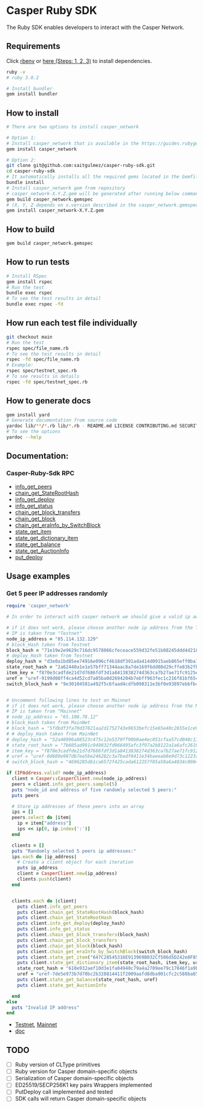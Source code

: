 # Casper Ruby SDK
The Ruby SDK enables developers to interact with the Casper Network.

## Requirements
Click [rbenv](https://github.com/rbenv/rbenv) or [here (Steps: 1, 2, 3)](https://www.digitalocean.com/community/tutorials/how-to-install-ruby-on-rails-with-rbenv-on-ubuntu-20-04) to install dependencies.
```bash
ruby -v
# ruby 3.0.2
```
```bash
# Install bundler
gem install bundler
```
## How to install

```bash
# There are two options to install casper_network

# Option 1:
# Install casper_network that is available in the https://guides.rubygems.org/
gem install casper_network

# Option 2:
git clone git@github.com:saitgulmez/casper-ruby-sdk.git
cd casper-ruby-sdk
# It automatically installs all the required gems located in the Gemfile
bundle install
# Install casper_network gem from repository
# casper_network-X.Y.Z.gem will be generated after running below command
gem build casper_network.gemspec
# (X, Y, Z depends on s.version described in the casper_network.gemspec)
gem install casper_network-X.Y.Z.gem
```

## How to build
```bash
gem build casper_network.gemspec
```

## How to run tests
```bash
# Install RSpec
gem install rspec
# Run the test
bundle exec rspec
# To see the test results in detail
bundle exec rspec -fd
```

## How run each test file individually 
```bash
git checkout main
# Run the test
rspec spec/file_name.rb
# To see the test results in detail
rspec -fd spec/file_name.rb
# Example:
rspec spec/testnet_spec.rb
# To see results in details
rspec -fd spec/testnet_spec.rb
```


## How to generate docs
```bash
gem install yard
# Generate documentation from source code
yardoc lib/**/*.rb lib/*.rb - README.md LICENSE CONTRIBUTING.md SECURITY.md
# To see the options
yardoc --help 
```

## Documentation:
### Casper-Ruby-Sdk RPC
* [info_get_peers](https://github.com/saitgulmez/casper-ruby-sdk/blob/main/docs/rpc.md#info_get_peers)
* [chain_get_StateRootHash](https://github.com/saitgulmez/casper-ruby-sdk/blob/main/docs/rpc.md#get-state_root_hash)
* [info_get_deploy](https://github.com/saitgulmez/casper-ruby-sdk/blob/main/docs/rpc.md#get-deploy)
* [info_get_status](https://github.com/saitgulmez/casper-ruby-sdk/blob/main/docs/rpc.md#get-status)
* [chain_get_block_transfers](https://github.com/saitgulmez/casper-ruby-sdk/blob/main/docs/rpc.md#get-block-transfers)
* [chain_get_block](https://github.com/saitgulmez/casper-ruby-sdk/blob/main/docs/rpc.md#get-block-by-hash)
* [chain_get_eraInfo_by_SwitchBlock](https://github.com/saitgulmez/casper-ruby-sdk/blob/main/docs/rpc.md#get-era-summary-by-switch-block-hash)
* [state_get_item](https://github.com/saitgulmez/casper-ruby-sdk/blob/main/docs/rpc.md#get--state-item)
* [state_get_dictionary_item](https://github.com/saitgulmez/casper-ruby-sdk/blob/main/docs/rpc.md#get-dictionary-item)
* [state_get_balance](https://github.com/saitgulmez/casper-ruby-sdk/blob/main/docs/rpc.md#get-account-balance)
* [state_get_AuctionInfo](https://github.com/saitgulmez/casper-ruby-sdk/blob/main/docs/rpc.md#get-auction-state)
* [put_deploy](https://github.com/saitgulmez/casper-ruby-sdk/blob/main/docs/rpc.md#put-deploy)


## Usage examples
### Get 5 peer IP addresses randomly
```ruby
require 'casper_network'

# In order to interact with casper network we should give a valid ip address to the constructor

# if it does not work, please choose another node ip address from the Testnet
# IP is taken from "Testnet"
node_ip_address = "85.114.132.129" 
# block_Hash taken from Testnet
block_hash = "71e19e2e9629c716dc9578066cfeceace559d32fe51b08245ddd4d218f8c18da"
# deploy_Hash taken from Testnet
deploy_hash = "d3e0a1bd85ee74916e096cf4b18df391ada414d0915aeb865eff0ba75f04c3d8"
state_root_hash = "2a62440a1e1e57bff71344aac8a7de169f6dd08d29cffe83b2fb5d6648971855"
item_key = "f870e3cadfde21d7d7686fdf3d1a8413838274d363ca7b27ae71fc9125eb6743"
uref = "uref-9199d08ff4ca4d52cd7a05ba0d2694204b7ebff963fec1c216f81bf654e0e59f-007"
switch_block_hash = "9e30104581a492f5c6faad4cdfb098311e3bf0e93897ebbfb47c3df62f5e6375"


# Uncomment following lines to test on Mainnet 
# if it does not work, please choose another node ip address from the Mainnet
# IP is taken from "Mainnet"
# node_ip_address = "65.108.78.12" 
# block_Hash taken from MainNet
# block_hash = "5fdbdf3fa70d37821aa2d1752743e9653befc15e65e40c2655e1ce93a807260f"
# # deploy_Hash taken from MainNet
# deploy_hash = "52a40996a88523c475c12e5370ff90b0ae4ec051cfaa57cd048c136b1a83319d"
# state_root_hash = "7b605ad991c949832fd966495afc3f97a2b8122a1a6afc2610b545a8c07e3456"
# item_key = "f870e3cadfde21d7d7686fdf3d1a8413838274d363ca7b27ae71fc9125eb6743"
# uref = "uref-0d689e987db7ee5be246282c3a7badf0411e34baeeab8e9d73c1223ae4ad02e5-007"
# switch_block_hash = "4696285db1ca6572f425cada612257f85a58a6a4034c09846afe360ba40e5df0"

if (IPAddress.valid? node_ip_address)
  client = Casper::CasperClient.new(node_ip_address)
  peers = client.info_get_peers.sample(5)
  puts "node_id and address of five randomly selected 5 peers:"
  puts peers

  # Store ip addresses of these peers into an array
  ips = []
  peers.select do |item|
    ip = item["address"]
    ips << ip[0, ip.index(':')]
  end

  clients = []
  puts "Randomly selected 5 peers ip addresses:"
  ips.each do |ip_address|
    # Create a client object for each iteration
    puts ip_address
    client = CasperClient.new(ip_address)
    clients.push(client)
  end


  clients.each do |client|
    puts client.info_get_peers
    puts client.chain_get_StateRootHash(block_hash)
    puts client.chain_get_StateRootHash
    puts client.info_get_deploy(deploy_hash)
    puts client.info_get_status
    puts client.chain_get_block_transfers(block_hash)
    puts client.chain_get_block_transfers
    puts client.chain_get_block(block_hash)
    puts client.chain_get_eraInfo_by_SwitchBlock(switch_block_hash)
    puts client.state_get_item("647C28545316E913969B032Cf506d5D242e0F857061E70Fb3DF55980611ace86", "bid-24b6D5Aabb8F0AC17D272763A405E9CECa9166B75B745Cf200695E172857c2dD", [])
    puts client.state_get_dictionary_item(state_root_hash, item_key, uref)
    state_root_hash = "610e932aef10d3e1fa04940c79a4a2789ee79c17046f1a9b45a2919f3600f3d5"
    uref = "uref-7de5e973b7d70bc2b328814411f2009aafd8dba901cfc2c588ba65088dcd22bb-007"
    puts client.state_get_balance(state_root_hash, uref)
    puts client.state_get_AuctionInfo

  end
else
  puts "Invalid IP address"
end
```
- [Testnet](https://testnet.cspr.live/tools/peers),  [Mainnet](https://cspr.live/tools/peers)
- [doc](https://www.rubydoc.info/gems/casper_network/0.2.1)


## TODO
- [ ] Ruby version of CLType primitives
- [ ] Ruby version for Casper domain-specific objects
- [ ] Serialization of Casper domain-specific objects
- [ ] ED25519/SECP256K1 key pairs  Wrappers implemented
- [ ] PutDeploy call implemented and tested
- [ ] SDK calls will return Casper domain-specific objects